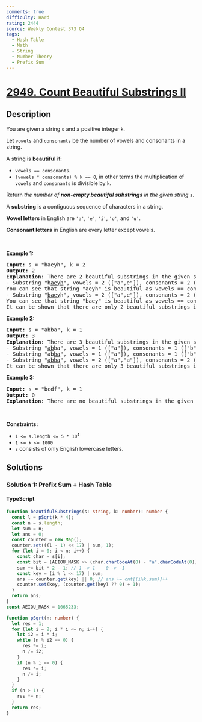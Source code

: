 ```yaml
---
comments: true
difficulty: Hard
rating: 2444
source: Weekly Contest 373 Q4
tags:
  - Hash Table
  - Math
  - String
  - Number Theory
  - Prefix Sum
---
```


<!-- problem:start -->

# [2949. Count Beautiful Substrings II](https://leetcode.com/problems/count-beautiful-substrings-ii)


## Description

<!-- description:start -->

<p>You are given a string <code>s</code> and a positive integer <code>k</code>.</p>

<p>Let <code>vowels</code> and <code>consonants</code> be the number of vowels and consonants in a string.</p>

<p>A string is <strong>beautiful</strong> if:</p>

<ul>
	<li><code>vowels == consonants</code>.</li>
	<li><code>(vowels * consonants) % k == 0</code>, in other terms the multiplication of <code>vowels</code> and <code>consonants</code> is divisible by <code>k</code>.</li>
</ul>

<p>Return <em>the number of <strong>non-empty beautiful substrings</strong> in the given string</em> <code>s</code>.</p>

<p>A <strong>substring</strong> is a contiguous sequence of characters in a string.</p>

<p><strong>Vowel letters</strong> in English are <code>&#39;a&#39;</code>, <code>&#39;e&#39;</code>, <code>&#39;i&#39;</code>, <code>&#39;o&#39;</code>, and <code>&#39;u&#39;</code>.</p>

<p><strong>Consonant letters</strong> in English are every letter except vowels.</p>

<p>&nbsp;</p>
<p><strong class="example">Example 1:</strong></p>

<pre>
<strong>Input:</strong> s = &quot;baeyh&quot;, k = 2
<strong>Output:</strong> 2
<strong>Explanation:</strong> There are 2 beautiful substrings in the given string.
- Substring &quot;b<u>aeyh</u>&quot;, vowels = 2 ([&quot;a&quot;,e&quot;]), consonants = 2 ([&quot;y&quot;,&quot;h&quot;]).
You can see that string &quot;aeyh&quot; is beautiful as vowels == consonants and vowels * consonants % k == 0.
- Substring &quot;<u>baey</u>h&quot;, vowels = 2 ([&quot;a&quot;,e&quot;]), consonants = 2 ([&quot;b&quot;,&quot;y&quot;]).
You can see that string &quot;baey&quot; is beautiful as vowels == consonants and vowels * consonants % k == 0.
It can be shown that there are only 2 beautiful substrings in the given string.
</pre>

<p><strong class="example">Example 2:</strong></p>

<pre>
<strong>Input:</strong> s = &quot;abba&quot;, k = 1
<strong>Output:</strong> 3
<strong>Explanation:</strong> There are 3 beautiful substrings in the given string.
- Substring &quot;<u>ab</u>ba&quot;, vowels = 1 ([&quot;a&quot;]), consonants = 1 ([&quot;b&quot;]).
- Substring &quot;ab<u>ba</u>&quot;, vowels = 1 ([&quot;a&quot;]), consonants = 1 ([&quot;b&quot;]).
- Substring &quot;<u>abba</u>&quot;, vowels = 2 ([&quot;a&quot;,&quot;a&quot;]), consonants = 2 ([&quot;b&quot;,&quot;b&quot;]).
It can be shown that there are only 3 beautiful substrings in the given string.
</pre>

<p><strong class="example">Example 3:</strong></p>

<pre>
<strong>Input:</strong> s = &quot;bcdf&quot;, k = 1
<strong>Output:</strong> 0
<strong>Explanation:</strong> There are no beautiful substrings in the given string.
</pre>

<p>&nbsp;</p>
<p><strong>Constraints:</strong></p>

<ul>
	<li><code>1 &lt;= s.length &lt;= 5 * 10<sup>4</sup></code></li>
	<li><code>1 &lt;= k &lt;= 1000</code></li>
	<li><code>s</code> consists of only English lowercase letters.</li>
</ul>

<!-- description:end -->

## Solutions

<!-- solution:start -->

### Solution 1: Prefix Sum + Hash Table

<!-- tabs:start -->

#### TypeScript

```ts
function beautifulSubstrings(s: string, k: number): number {
  const l = pSqrt(k * 4);
  const n = s.length;
  let sum = n;
  let ans = 0;
  const counter = new Map();
  counter.set(((l - 1) << 17) | sum, 1);
  for (let i = 0; i < n; i++) {
    const char = s[i];
    const bit = (AEIOU_MASK >> (char.charCodeAt(0) - "a".charCodeAt(0))) & 1;
    sum += bit * 2 - 1; // 1 -> 1    0 -> -1
    const key = (i % l << 17) | sum;
    ans += counter.get(key) || 0; // ans += cnt[(i%k,sum)]++
    counter.set(key, (counter.get(key) ?? 0) + 1);
  }
  return ans;
}
const AEIOU_MASK = 1065233;

function pSqrt(n: number) {
  let res = 1;
  for (let i = 2; i * i <= n; i++) {
    let i2 = i * i;
    while (n % i2 == 0) {
      res *= i;
      n /= i2;
    }
    if (n % i == 0) {
      res *= i;
      n /= i;
    }
  }
  if (n > 1) {
    res *= n;
  }
  return res;
}
```

<!-- tabs:end -->

<!-- solution:end -->

<!-- problem:end -->
